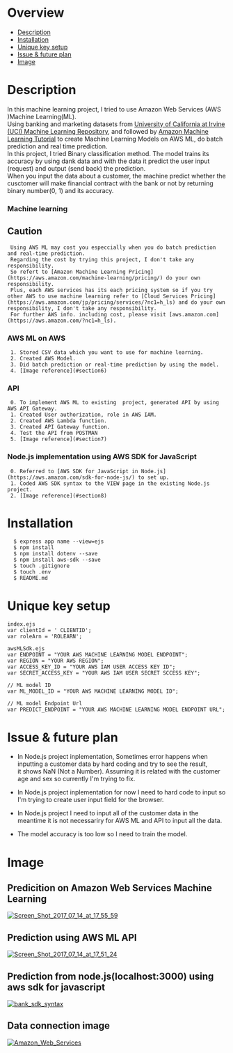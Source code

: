 # Overview    
 *  [Description](#section1)  
 *  [Installation](#section2)  
 *  [Unique key setup](#section3)  
 *  [Issue & future plan](#section4)  
 *  [Image](#section5)  
      
        
# <a name="section1">Description  
  In this machine learning project, I tried to use Amazon Web Services (AWS )Machine Learning(ML).  
  Using banking and marketing datasets from [University of California at Irvine (UCI) Machine Learning Repository](http://archive.ics.uci.edu/ml/datasets.html), and followed by [Amazon Machine Learning Tutorial](http://docs.aws.amazon.com/ja_jp/machine-learning/latest/dg/tutorial.html) to create Machine Learning Models on AWS ML, do batch prediction and real time prediction.  
  In this project, I tried Binary classification method. The model trains its accuracy by using dank data and with the data it predict the user input (request) and output (send back) the prediction.  
  When you input the data about a customer, the machine predict whether the cusctomer will make financial contract with the bank or not by returning binary number(0, 1) and its accuracy.  
        
 ### Machine learning  
   ## Caution  
     Using AWS ML may cost you especcially when you do batch prediction and real-time prediction.  
     Regarding the cost by trying this project, I don't take any responsibility.  
     So refert to [Amazon Machine Learning Pricing](https://aws.amazon.com/machine-learning/pricing/) do your own responsibility.    
     Plus, each AWS services has its each pricing system so if you try other AWS to use machine learning refer to [Cloud Services Pricing](https://aws.amazon.com/jp/pricing/services/?nc1=h_ls) and do your own responsibility, I don't take any responsibility.    
     For further AWS info. including cost, please visit [aws.amazon.com](https://aws.amazon.com/?nc1=h_ls).  

            
  ### AWS ML on AWS  
     1. Stored CSV data which you want to use for machine learning.   
     2. Created AWS Model.    
     3. Did batch prediction or real-time prediction by using the model.  
     4. [Image reference](#section6)  
       
  ###  API     
     0. To implement AWS ML to existing  project, generated API by using AWS API Gateway.  
     1. Created User authorization, role in AWS IAM.  
     2. Created AWS Lambda function.  
     3. Created API Gateway function.  
     4. Test the API from POSTMAN  
     5. [Image reference](#section7)  
         
  ### Node.js implementation using AWS SDK for JavaScript  
     0. Referred to [AWS SDK for JavaScript in Node.js](https://aws.amazon.com/sdk-for-node-js/) to set up.  
     1. Coded AWS SDK syntax to the VIEW page in the existing Node.js project.  
     2. [Image reference](#section8)      
      
     
       
#  <a name="section2"> Installation
````  
  $ express app name --view=ejs  
  $ npm install  
  $ npm install dotenv --save   
  $ npm install aws-sdk --save  
  $ touch .gitignore  
  $ touch .env  
  $ README.md  
 ````  
    

              
# <a name="section3"> Unique key setup
  ````  
  index.ejs  
  var clientId = ' CLIENTID';  
  var roleArn = 'ROLEARN';  
  ````  
  ````  
  awsMLSdk.ejs  
  var ENDPOINT = "YOUR AWS MACHINE LEARNING MODEL ENDPOINT";  
  var REGION = "YOUR AWS REGION";  
  var ACCESS_KEY_ID = "YOUR AWS IAM USER ACCESS KEY ID";  
  var SECRET_ACCESS_KEY = "YOUR AWS IAM USER SECRET SCCESS KEY";  
  
  // ML model ID  
  var ML_MODEL_ID = "YOUR AWS MACHINE LEARNING MODEL ID";  
  
  // ML model Endpoint Url  
  var PREDICT_ENDPOINT = "YOUR AWS MACHINE LEARNING MODEL ENDPOINT URL";  
  ````  
    
    
      
# <a name="section4"> Issue & future plan  
  * In Node.js project inplementation, Sometimes error happens when inputting a customer data by hard coding and try to see the result,  
    it shows NaN (Not a Number). Assuming it is related with the customer age and sex so currently I'm trying to fix.
    
  * In Node.js project inplementation for now I need to hard code to input so I'm trying to create user input field for the browser.  
  
  * In Node.js project I need to input all of the customer data in the meantime it is not necessariry for AWS ML and API to input all the data.  
  
  * The model accuracy is too low so I need to train the model.  
    
  
    
# <a name="section5"> Image  
    
   ## <a name="section6"> Predicition on Amazon Web Services Machine Learning  
      
  <a href="https://ibb.co/kB2Wua"><img src="https://preview.ibb.co/nbv6Sv/Screen_Shot_2017_07_14_at_17_55_59.png" alt="Screen_Shot_2017_07_14_at_17_55_59" border="0"></a><br /> 
    
  
    
  ## <a name="section7"> Prediction using AWS ML API   
        
  <a href="https://ibb.co/eBmrua"><img src="https://preview.ibb.co/ddAHZa/Screen_Shot_2017_07_14_at_17_51_24.png" alt="Screen_Shot_2017_07_14_at_17_51_24" border="0"></a><br />    
               
      
              
  ## <a name="section8"> Prediction from node.js(localhost:3000) using aws sdk for javascript  
       
  <a href="https://ibb.co/n0WVnv"><img src="https://preview.ibb.co/kx45LF/bank_sdk_syntax.png" alt="bank_sdk_syntax" border="0"></a><br />  
          
    
              
  ## Data connection image  
  
  <a href="https://ibb.co/jEMCN5"><img src="https://preview.ibb.co/ce6OUk/Amazon_Web_Services.png" alt="Amazon_Web_Services" border="0"></a><br />    
  


  
    

